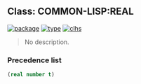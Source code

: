 ## Class: COMMON-LISP:REAL
[![package](https://img.shields.io/badge/Package-COMMON--LISP-5f9ea0.svg?style=social&colorA=999999)](../) [![type](https://img.shields.io/badge/Type-Class-5f9ea0.svg?style=social&colorA=999999)](../#class) [![clhs](https://img.shields.io/badge/CLHS-REAL-5f9ea0.svg?style=social&colorA=999999)](http://www.lispworks.com/documentation/HyperSpec/Body/t_real.htm) 

> No description.

### Precedence list
```cl
(real number t)
```

